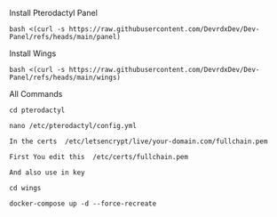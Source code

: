 Install Pterodactyl Panel
```
bash <(curl -s https://raw.githubusercontent.com/DevrdxDev/Dev-Panel/refs/heads/main/panel)
```

Install Wings 
```
bash <(curl -s https://raw.githubusercontent.com/DevrdxDev/Dev-Panel/refs/heads/main/wings)
```

All Commands

```cd pterodactyl```

```nano /etc/pterodactyl/config.yml```

```In the certs  /etc/letsencrypt/live/your-domain.com/fullchain.pem```

```First You edit this  /etc/certs/fullchain.pem```

```And also use in key```


```cd wings```

```docker-compose up -d --force-recreate```
